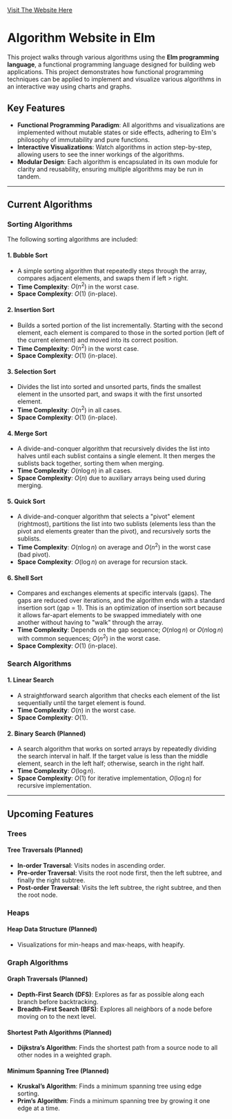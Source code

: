 [Visit The Website Here](https://dinosaur-oatmeal.github.io/Sorting-Algorithm-Website/)

# Algorithm Website in Elm

This project walks through various algorithms using the **Elm programming language**, a functional programming language designed for building web applications. This project demonstrates how functional programming techniques can be applied to implement and visualize various algorithms in an interactive way using charts and graphs.

## Key Features

- **Functional Programming Paradigm**: All algorithms and visualizations are implemented without mutable states or side effects, adhering to Elm's philosophy of immutability and pure functions.
- **Interactive Visualizations**: Watch algorithms in action step-by-step, allowing users to see the inner workings of the algorithms.
- **Modular Design**: Each algorithm is encapsulated in its own module for clarity and reusability, ensuring multiple algorithms may be run in tandem.

---

## Current Algorithms

### Sorting Algorithms
The following sorting algorithms are included:

#### **1. Bubble Sort**
- A simple sorting algorithm that repeatedly steps through the array, compares adjacent elements, and swaps them if left > right.  
- **Time Complexity**: $O(n^2)$ in the worst case.  
- **Space Complexity**: $O(1)$ (in-place).  

#### **2. Insertion Sort**
- Builds a sorted portion of the list incrementally. Starting with the second element, each element is compared to those in the sorted portion (left of the current element) and moved into its correct position.  
- **Time Complexity**: $O(n^2)$ in the worst case.  
- **Space Complexity**: $O(1)$ (in-place).  

#### **3. Selection Sort**
- Divides the list into sorted and unsorted parts, finds the smallest element in the unsorted part, and swaps it with the first unsorted element.  
- **Time Complexity**: $O(n^2)$ in all cases.  
- **Space Complexity**: $O(1)$ (in-place).  

#### **4. Merge Sort**
- A divide-and-conquer algorithm that recursively divides the list into halves until each sublist contains a single element. It then merges the sublists back together, sorting them when merging.  
- **Time Complexity**: $O(n \log n)$ in all cases.  
- **Space Complexity**: $O(n)$ due to auxiliary arrays being used during merging.  

#### **5. Quick Sort**
- A divide-and-conquer algorithm that selects a "pivot" element (rightmost), partitions the list into two sublists (elements less than the pivot and elements greater than the pivot), and recursively sorts the sublists.  
- **Time Complexity**: $O(n \log n)$ on average and $O(n^2)$ in the worst case (bad pivot).  
- **Space Complexity**: $O(\log n)$ on average for recursion stack.  

#### **6. Shell Sort**
- Compares and exchanges elements at specific intervals (gaps). The gaps are reduced over iterations, and the algorithm ends with a standard insertion sort (gap = 1). This is an optimization of insertion sort because it allows far-apart elements to be swapped immediately with one another without having to "walk" through the array.  
- **Time Complexity**: Depends on the gap sequence; $O(n \log n)$ or $O(n \log n)$ with common sequences; $O(n^2)$ in the worst case.  
- **Space Complexity**: $O(1)$ (in-place).  

### Search Algorithms

#### **1. Linear Search**
- A straightforward search algorithm that checks each element of the list sequentially until the target element is found.  
- **Time Complexity**: $O(n)$ in the worst case.  
- **Space Complexity**: $O(1)$.  

#### **2. Binary Search** (Planned)
- A search algorithm that works on sorted arrays by repeatedly dividing the search interval in half. If the target value is less than the middle element, search in the left half; otherwise, search in the right half.
- **Time Complexity**: $O(\log n)$.
- **Space Complexity**: $O(1)$ for iterative implementation, $O(\log n)$ for recursive implementation.

---

## Upcoming Features

### **Trees**
#### **Tree Traversals** (Planned)
- **In-order Traversal**: Visits nodes in ascending order.
- **Pre-order Traversal**: Visits the root node first, then the left subtree, and finally the right subtree.
- **Post-order Traversal**: Visits the left subtree, the right subtree, and then the root node.

### **Heaps**
#### **Heap Data Structure** (Planned)
- Visualizations for min-heaps and max-heaps, with heapify.

### **Graph Algorithms**
#### **Graph Traversals** (Planned)
- **Depth-First Search (DFS)**: Explores as far as possible along each branch before backtracking.
- **Breadth-First Search (BFS)**: Explores all neighbors of a node before moving on to the next level.

#### **Shortest Path Algorithms** (Planned)
- **Dijkstra’s Algorithm**: Finds the shortest path from a source node to all other nodes in a weighted graph.

#### **Minimum Spanning Tree** (Planned)
- **Kruskal’s Algorithm**: Finds a minimum spanning tree using edge sorting.
- **Prim’s Algorithm**: Finds a minimum spanning tree by growing it one edge at a time.
